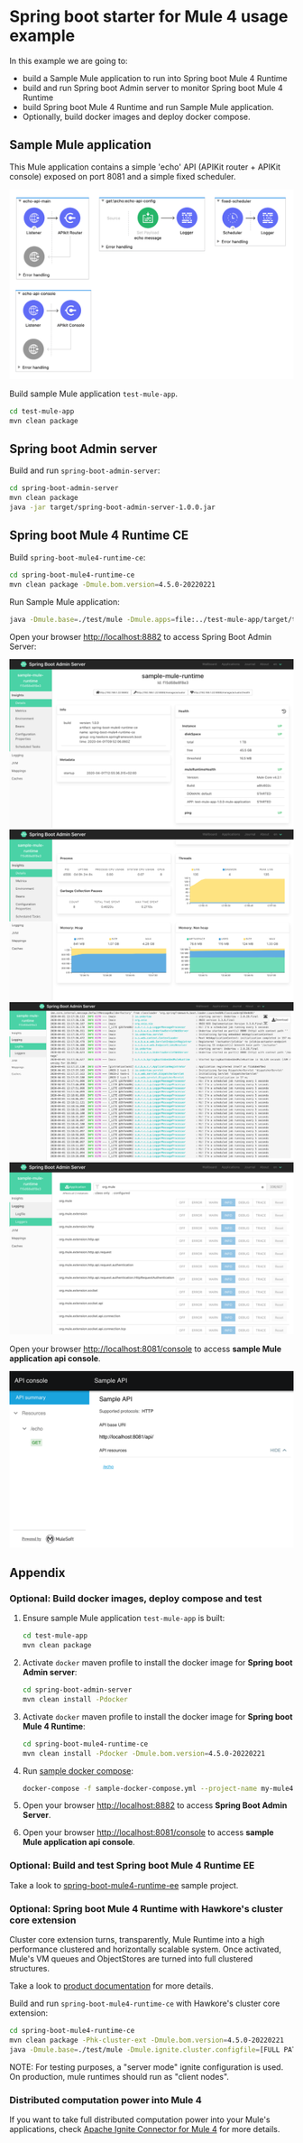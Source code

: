 # Spring boot starter for Mule 4 usage example

In this example we are going to:

- build a Sample Mule application to run into Spring boot Mule 4 Runtime
- build and run Spring boot Admin server to monitor Spring boot Mule 4 Runtime
- build Spring boot Mule 4 Runtime and run Sample Mule application.
- Optionally, build docker images and deploy docker compose.

## Sample Mule application

This Mule application contains a simple 'echo' API (APIKit router + APIKit console) exposed on port 8081 and a simple fixed scheduler.

![](../docs/assets/mule4-test-app-flows.png)

Build sample Mule application `test-mule-app`. 

``` bash
cd test-mule-app
mvn clean package
```

## Spring boot Admin server

Build and run `spring-boot-admin-server`:

``` bash
cd spring-boot-admin-server
mvn clean package
java -jar target/spring-boot-admin-server-1.0.0.jar
```

## Spring boot Mule 4 Runtime CE

Build `spring-boot-mule4-runtime-ce`:

``` bash
cd spring-boot-mule4-runtime-ce
mvn clean package -Dmule.bom.version=4.5.0-20220221
```

Run Sample Mule application:

``` bash
java -Dmule.base=./test/mule -Dmule.apps=file:../test-mule-app/target/test-mule-app-1.0.0-mule-application.jar -Dmule.cleanStartup=true -jar target/spring-boot-mule4-runtime-ce-4.5.0.jar
```

Open your browser [http://localhost:8882](http://localhost:8882) to access Spring Boot Admin Server:

![](../docs/assets/sba-mule4-health-test-app.png)
![](../docs/assets/sba-mule4-jvm-metrics.png)
![](../docs/assets/sba-mule4-test-logfile.png)
![](../docs/assets/sba-mule4-loggers.png)

Open your browser [http://localhost:8081/console](http://localhost:8081/console) to access **sample Mule application api console**.

![](../docs/assets/mule4-test-api.png)

## Appendix

### Optional: Build docker images, deploy compose and test

1. Ensure sample Mule application `test-mule-app` is built:

    ``` bash
    cd test-mule-app
    mvn clean package
    ```

2. Activate `docker` maven profile to install the docker image for **Spring boot Admin server**:

    ``` bash
    cd spring-boot-admin-server
    mvn clean install -Pdocker
    ```

3. Activate `docker` maven profile to install the docker image for **Spring boot Mule 4 Runtime**:

    ``` bash
    cd spring-boot-mule4-runtime-ce
    mvn clean install -Pdocker -Dmule.bom.version=4.5.0-20220221
    ```

4. Run [sample docker compose](sample-docker-compose.yml):

    ``` bash
    docker-compose -f sample-docker-compose.yml --project-name my-mule4-stack up -d
    ```

5. Open your browser [http://localhost:8882](http://localhost:8882) to access **Spring Boot Admin Server**.

6. Open your browser [http://localhost:8081/console](http://localhost:8081/console) to access **sample Mule application api console**.

### Optional: Build and test Spring boot Mule 4 Runtime EE

Take a look to [spring-boot-mule4-runtime-ee](spring-boot-mule4-runtime-ee/README.md) sample project.

### Optional: Spring boot Mule 4 Runtime with Hawkore's cluster core extension

Cluster core extension turns, transparently, Mule Runtime into a high performance clustered and horizontally scalable system.
Once activated, Mule's VM queues and ObjectStores are turned into full clustered structures. 

Take a look to [product documentation](https://www.hawkore.com/product-extensions/product/pe-mule/pe-p-mulev4) for more details.

Build and run `spring-boot-mule4-runtime-ce` with Hawkore's cluster core extension:

``` bash
cd spring-boot-mule4-runtime-ce
mvn clean package -Phk-cluster-ext -Dmule.bom.version=4.5.0-20220221
java -Dmule.base=./test/mule -Dmule.ignite.cluster.configfile=[FULL PATH TO MULE BASE]/conf/ignite-mule-config-local-test.xml -jar target/spring-boot-mule4-runtime-ce-4.5.0.jar
```

NOTE: For testing purposes, a "server mode" ignite configuration is used. 
On production, mule runtimes should run as "client nodes".

### Distributed computation power into Mule 4
 
If you want to take full distributed computation power into your Mule's applications, check [Apache Ignite Connector for Mule 4](https://blog.hawkore.com/2020/04/27/apache-ignite-connector-mule-starting/) for more details.
